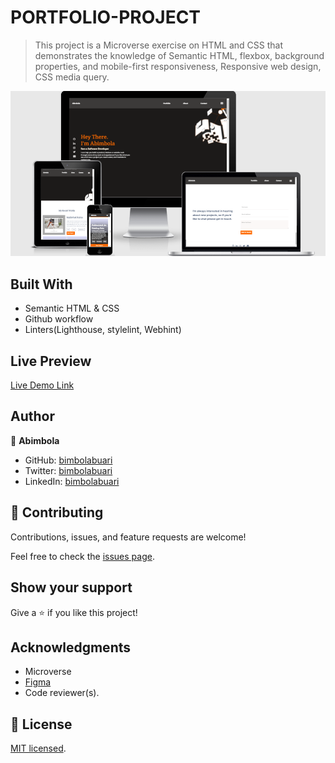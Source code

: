 # PORTFOLIO-PROJECT

> This project is a Microverse exercise on HTML and CSS that demonstrates the knowledge of Semantic HTML, flexbox, background properties, and mobile-first responsiveness, Responsive web design, CSS media query.

![screenshot](screenshot.png)

## Built With

- Semantic HTML & CSS
- Github workflow
- Linters(Lighthouse, stylelint, Webhint)

## Live Preview 

[Live Demo Link](https://deploy-preview-4--bimbola-mv-portfolio.netlify.app/)


## Author

👤 **Abimbola**

- GitHub: [bimbolabuari](https://github.com/bimbolabuari)
- Twitter: [bimbolabuari](https://twitter.com/bimbolabuari)
- LinkedIn: [bimbolabuari](https://linkedin.com/in/bimbolabuari)

## 🤝 Contributing

Contributions, issues, and feature requests are welcome!

Feel free to check the [issues page](../../issues/).

## Show your support

Give a ⭐️ if you like this project!

## Acknowledgments

- Microverse
- [Figma](https://www.figma.com/file/l7SqJ3ZfkAKih9sFxvWSR4/Microverse-Student-Project-1?node-id=1%3A1471)
- Code reviewer(s).

## 📝 License

[MIT licensed](./LICENSE).